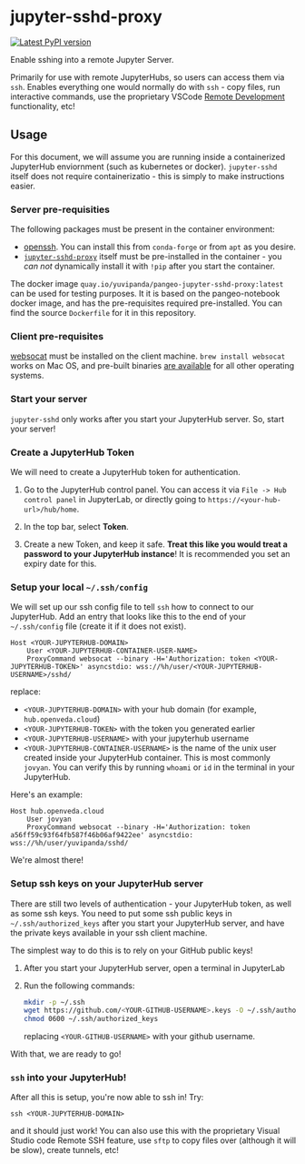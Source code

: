 # jupyter-sshd-proxy

[![Latest PyPI version](https://img.shields.io/pypi/v/jupyter-sshd-proxy?logo=pypi)](https://pypi.python.org/pypi/jupyter-sshd-proxy)

Enable sshing into a remote Jupyter Server.

Primarily for use with remote JupyterHubs, so users can access them via `ssh`. Enables everything
one would normally do with `ssh` - copy files, run interactive commands, use the proprietary
VSCode [Remote Development](https://code.visualstudio.com/docs/remote/ssh) functionality, etc!

## Usage

For this document, we will assume you are running inside a containerized JupyterHub enviornment
(such as kubernetes or docker). `jupyter-sshd` itself does not require containerizatio - this is
simply to make instructions easier.

### Server pre-requisities

The following packages must be present in the container environment:

- [openssh](https://www.openssh.com/). You can install this from `conda-forge` or from `apt`
  as you desire.
- [`jupyter-sshd-proxy`](https://pypi.org/project/jupyter-sshd-proxy/) itself must be pre-installed in the container - you *can not* dynamically
  install it with `!pip` after you start the container.

The docker image `quay.io/yuvipanda/pangeo-jupyter-sshd-proxy:latest` can be used
for testing purposes. It it is based on the pangeo-notebook docker image, and has
the pre-requisites required pre-installed. You can find the source `Dockerfile` for
it in this repository.

### Client pre-requisites

[websocat](https://github.com/vi/websocat) must be installed on the client machine.
`brew install websocat` works on Mac OS, and pre-built binaries [are available](https://github.com/vi/websocat/releases)
for all other operating systems.

### Start your server

`jupyter-sshd` only works after you start your JupyterHub server. So, start your server!

### Create a JupyterHub Token

We will need to create a JupyterHub token for authentication.

1. Go to the JupyterHub control panel. You can access it via `File -> Hub control panel` in
   JupyterLab, or directly going to `https://<your-hub-url>/hub/home`.

2. In the top bar, select **Token**.

3. Create a new Token, and keep it safe. **Treat this like you would treat a password to your
   JupyterHub instance**! It is recommended you set an expiry date for this.

### Setup your local `~/.ssh/config`

We will set up our ssh config file to tell `ssh` how to connect to our JupyterHub. Add
an entry that looks like this to the end of your `~/.ssh/config` file (create it if it
does not exist).

```
Host <YOUR-JUPYTERHUB-DOMAIN>
    User <YOUR-JUPYTERHUB-CONTAINER-USER-NAME>
    ProxyCommand websocat --binary -H='Authorization: token <YOUR-JUPYTERHUB-TOKEN>' asyncstdio: wss://%h/user/<YOUR-JUPYTERHUB-USERNAME>/sshd/
```

replace:

 - `<YOUR-JUPYTERHUB-DOMAIN>` with your hub domain (for example, `hub.openveda.cloud`)
 - `<YOUR-JUPYTERHUB-TOKEN>` with the token you generated earlier
 - `<YOUR-JUPYTERHUB-USERNAME>` with your jupyterhub username
 - `<YOUR-JUPYTERHUB-CONTAINER-USERNAME>` is the name of the unix user created inside your JupyterHub container. This is most
    commonly `jovyan`. You can verify this by running `whoami` or `id` in the terminal in your JupyterHub.

Here's an example:

```
Host hub.openveda.cloud
    User jovyan
    ProxyCommand websocat --binary -H='Authorization: token a56ff59c93f64fb587f46b06af9422ee' asyncstdio: wss://%h/user/yuvipanda/sshd/
```

We're almost there!

### Setup ssh keys on your JupyterHub server

There are still two levels of authentication - your JupyterHub token, as well as some ssh keys. You need to put some ssh public keys
in `~/.ssh/authorized_keys` after you start your JupyterHub server, and have the private keys available in your ssh client machine.

The simplest way to do this is to rely on your GitHub public keys!

1. After you start your JupyterHub server, open a terminal in JupyterLab
2. Run the following commands:

   ```bash
   mkdir -p ~/.ssh
   wget https://github.com/<YOUR-GITHUB-USERNAME>.keys -O ~/.ssh/authorized_keys
   chmod 0600 ~/.ssh/authorized_keys
   ```

   replacing `<YOUR-GITHUB-USERNAME>` with your github username.

With that, we are ready to go!

### `ssh` into your JupyterHub!

After all this is setup, you're now able to ssh in! Try:

```
ssh <YOUR-JUPYTERHUB-DOMAIN>
```

and it should just work! You can also use this with the proprietary Visual Studio code Remote SSH feature,
use `sftp` to copy files over (although it will be slow), create tunnels, etc!